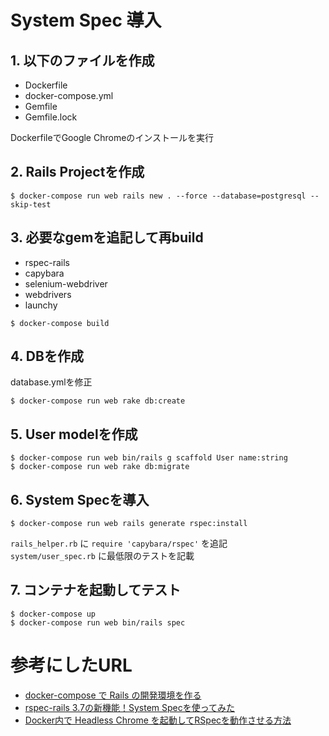 # System Spec 導入

## 1. 以下のファイルを作成

- Dockerfile
- docker-compose.yml
- Gemfile
- Gemfile.lock

DockerfileでGoogle Chromeのインストールを実行

## 2. Rails Projectを作成

```
$ docker-compose run web rails new . --force --database=postgresql --skip-test
```

## 3. 必要なgemを追記して再build

- rspec-rails
- capybara
- selenium-webdriver
- webdrivers
- launchy

```
$ docker-compose build
```

## 4. DBを作成

database.ymlを修正

```
$ docker-compose run web rake db:create
```

## 5. User modelを作成

```
$ docker-compose run web bin/rails g scaffold User name:string
$ docker-compose run web rake db:migrate
```

## 6. System Specを導入

```
$ docker-compose run web rails generate rspec:install
```

`rails_helper.rb` に `require 'capybara/rspec'` を追記  
`system/user_spec.rb` に最低限のテストを記載

## 7. コンテナを起動してテスト

```
$ docker-compose up
$ docker-compose run web bin/rails spec
```

# 参考にしたURL

- [docker-compose で Rails の開発環境を作る](https://qiita.com/skyriser/items/2cf98b747ed6577cc5ee)
- [rspec-rails 3.7の新機能！System Specを使ってみた](https://qiita.com/jnchito/items/c7e6e7abf83598a6516d)
- [Docker内で Headless Chrome を起動してRSpecを動作させる方法](https://futurismo.biz/rails-capybara-rspec-within-docker/)
